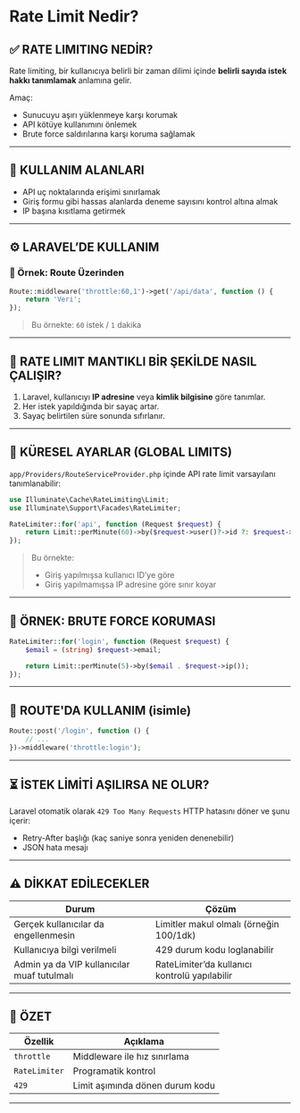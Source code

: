 # Rate Limit Nedir?

## ✅ **RATE LIMITING NEDİR?**

Rate limiting, bir kullanıcıya belirli bir zaman dilimi içinde **belirli sayıda istek hakkı tanımlamak** anlamına gelir.

Amaç:

- Sunucuyu aşırı yüklenmeye karşı korumak
- API kötüye kullanımını önlemek
- Brute force saldırılarına karşı koruma sağlamak

---

## 🔐 **KULLANIM ALANLARI**

- API uç noktalarında erişimi sınırlamak
- Giriş formu gibi hassas alanlarda deneme sayısını kontrol altına almak
- IP başına kısıtlama getirmek

---

## ⚙️ **LARAVEL’DE KULLANIM**

### 📌 Örnek: Route Üzerinden

```php
Route::middleware('throttle:60,1')->get('/api/data', function () {
    return 'Veri';
});
```

> Bu örnekte: `60` istek / `1` dakika

---

## 🔧 **RATE LIMIT MANTIKLI BİR ŞEKİLDE NASIL ÇALIŞIR?**

1. Laravel, kullanıcıyı **IP adresine** veya **kimlik bilgisine** göre tanımlar.
2. Her istek yapıldığında bir sayaç artar.
3. Sayaç belirtilen süre sonunda sıfırlanır.

---

## 📁 **KÜRESEL AYARLAR (GLOBAL LIMITS)**

`app/Providers/RouteServiceProvider.php` içinde API rate limit varsayılanı tanımlanabilir:

```php
use Illuminate\Cache\RateLimiting\Limit;
use Illuminate\Support\Facades\RateLimiter;

RateLimiter::for('api', function (Request $request) {
    return Limit::perMinute(60)->by($request->user()?->id ?: $request->ip());
});
```

> Bu örnekte:
>
> - Giriş yapılmışsa kullanıcı ID’ye göre
> - Giriş yapılmamışsa IP adresine göre sınır koyar

---

## 🧪 **ÖRNEK: BRUTE FORCE KORUMASI**

```php
RateLimiter::for('login', function (Request $request) {
    $email = (string) $request->email;

    return Limit::perMinute(5)->by($email . $request->ip());
});
```

---

## 🧩 **ROUTE'DA KULLANIM (isimle)**

```php
Route::post('/login', function () {
    // ...
})->middleware('throttle:login');
```

---

## ⏳ **İSTEK LİMİTİ AŞILIRSA NE OLUR?**

Laravel otomatik olarak `429 Too Many Requests` HTTP hatasını döner ve şunu içerir:

- Retry-After başlığı (kaç saniye sonra yeniden denenebilir)
- JSON hata mesajı

---

## ⚠️ **DİKKAT EDİLECEKLER**

| Durum                                       | Çözüm                                         |
| ------------------------------------------- | --------------------------------------------- |
| Gerçek kullanıcılar da engellenmesin        | Limitler makul olmalı (örneğin 100/1dk)       |
| Kullanıcıya bilgi verilmeli                 | 429 durum kodu loglanabilir                   |
| Admin ya da VIP kullanıcılar muaf tutulmalı | RateLimiter’da kullanıcı kontrolü yapılabilir |

---

## 🧱 **ÖZET**

| Özellik       | Açıklama                        |
| ------------- | ------------------------------- |
| `throttle`    | Middleware ile hız sınırlama    |
| `RateLimiter` | Programatik kontrol             |
| `429`         | Limit aşımında dönen durum kodu |

---
